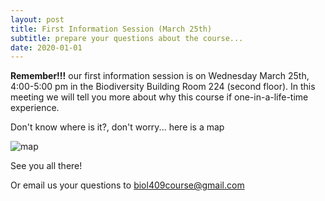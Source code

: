 ```yaml
---
layout: post
title: First Information Session (March 25th)
subtitle: prepare your questions about the course...
date: 2020-01-01
---
```


**Remember!!!** 
our first information session is on Wednesday March 25th, 4:00-5:00 pm in the Biodiversity Building Room 224 (second floor).
In this meeting we will tell you more about why this course if one-in-a-life-time experience. 

Don't know where is it?, don't worry... here is a map 

![map](http://www.biodiversity.ubc.ca/museum/images/contactmap.jpg)


See you all there!

Or email us your questions to biol409course@gmail.com
